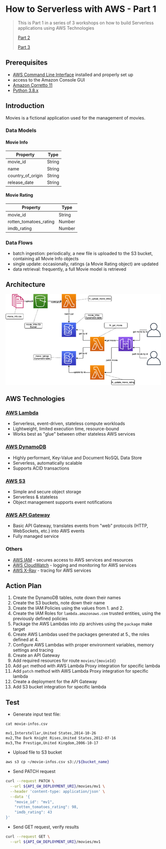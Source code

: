 # How to Serverless with AWS - Part 1

> This is Part 1 in a series of 3 workshops on how to build Serverless applications using AWS Technologies
>
> [Part 2](https://github.com/MihaiBogdanEugen/how-to-serverless-with-aws-part2)
>
> [Part 3](https://github.com/MihaiBogdanEugen/how-to-serverless-with-aws-part3)

## Prerequisites
- [AWS Command Line Interface](https://aws.amazon.com/cli/) installed and properly set up
- access to the Amazon Console GUI
- [Amazon Corretto 11](https://docs.aws.amazon.com/corretto/latest/corretto-11-ug/what-is-corretto-11.html)
- [Python 3.8.x](https://www.python.org/) 

## Introduction

Movies is a fictional application used for the management of movies.

### Data Models

#### Movie Info

| Property          | Type   |
|-------------------|--------|
| movie_id          | String |
| name              | String |
| country_of_origin | String |
| release_date      | String |

#### Movie Rating

| Property               | Type   |
|------------------------|--------|
| movie_id               | String |
| rotten_tomatoes_rating | Number |
| imdb_rating            | Number |

### Data Flows
- batch ingestion: periodically, a new file is uploaded to the S3 bucket, containing all Movie Info objects
- single update: occasionally, ratings (a Movie Rating object) are updated
- data retrieval: frequently, a full Movie model is retrieved  

## Architecture

![Movies Architecture](https://raw.githubusercontent.com/MihaiBogdanEugen/how-to-serverless-with-aws-part1/master/movies-architecture.png)

## AWS Technologies

### [AWS Lambda](https://aws.amazon.com/lambda/)
- Serverless, event-driven, stateless compute workloads 
- Lightweight, limited execution time, resource-bound
- Works best as "glue" between other stateless AWS services

### [AWS DynamoDB](https://aws.amazon.com/dynamodb/)
- Highly performant, Key-Value and Document NoSQL Data Store
- Serverless, automatically scalable
- Supports ACID transactions 

### [AWS S3](https://aws.amazon.com/s3/)
- Simple and secure object storage
- Serverless & stateless
- Object management supports event notifications

### [AWS API Gateway](https://aws.amazon.com/api-gateway/)
- Basic API Gateway, translates events from "web" protocols (HTTP, WebSockets, etc.) into AWS events 
- Fully managed service

### Others
- [AWS IAM](https://aws.amazon.com/iam/) - secures access to AWS services and resources
- [AWS CloudWatch](https://aws.amazon.com/cloudwatch/) - logging and monitoring for AWS services
- [AWS X-Ray](https://aws.amazon.com/xray/) - tracing for AWS services

## Action Plan

1. Create the DynamoDB tables, note down their names
2. Create the S3 buckets, note down their name
3. Create the IAM Policies using the values from 1. and 2.
4. Create the IAM Roles for `lambda.amazonaws.com` trusted entities, using the previously defined policies
5. Package the AWS Lambdas into zip archives using the `package` make target
6. Create AWS Lambdas used the packages generated at 5., the roles defined at 4.
7. Configure AWS Lambdas with proper environment variables, memory settings and tracing
8. Create an API Gateway
9. Add required resources for route `movies/{movieId}`
10. Add `get` method with AWS Lambda Proxy integration for specific lambda
11. Add `patch` method with AWS Lambda Proxy integration for specific lambda
12. Create a deployment for the API Gateway 
13. Add S3 bucket integration for specific lambda

## Test

- Generate input test file:
```csv
cat movie-infos.csv
```
```csv
mv1,Interstellar,United States,2014-10-26
mv2,The Dark Knight Rises,United States,2012-07-16
mv3,The Prestige,United Kingdom,2006-10-17
```
- Upload file to S3 bucket
```bash
aws s3 cp ~/movie-infos.csv s3://${bucket_name}
```

- Send PATCH request
```bash
curl --request PATCH \
  --url ${API_GW_DEPLOYMENT_URI}/movies/mv1 \
  --header 'content-type: application/json' \
  --data '{
	"movie_id": "mv1",
	"rotten_tomatoes_rating": 98,
	"imdb_rating": 43
}'
```
- Send GET request, verify results
```bash
curl --request GET \
  --url ${API_GW_DEPLOYMENT_URI}/movies/mv1
```